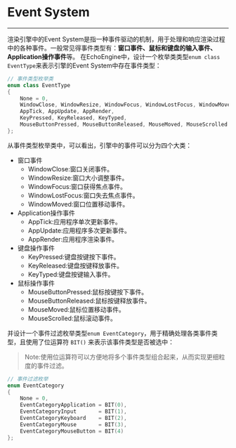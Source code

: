 # Event System

---

渲染引擎中的Event System是指一种事件驱动的机制，用于处理和响应渲染过程中的各种事件。一般常见得事件类型有：**窗口事件、鼠标和键盘的输入事件、Application操作事件**等。
在EchoEngine中，设计一个枚举类类型`enum class EventType`来表示引擎的Event System中存在事件类型：

``` C++
// 事件类型枚举类
enum class EventType
{
    None = 0,
    WindowClose, WindowResize, WindowFocus, WindowLostFocus, WindowMoved,// 窗口操作
    AppTick, AppUpdate, AppRender,                                       // App操作
    KeyPressed, KeyReleased, KeyTyped,                                   // 键盘操作
    MouseButtonPressed, MouseButtonReleased, MouseMoved, MouseScrolled   // 鼠标操作
};
```

从事件类型枚举类中，可以看出，引擎中的事件可以分为四个大类：

* 窗口事件
  * WindowClose:窗口关闭事件。
  * WindowResize:窗口大小调整事件。
  * WindowFocus:窗口获得焦点事件。
  * WindowLostFocus:窗口失去焦点事件。
  * WindowMoved:窗口位置移动事件。
* Application操作事件
  * AppTick:应用程序单次更新事件。
  * AppUpdate:应用程序多次更新事件。
  * AppRender:应用程序渲染事件。
* 键盘操作事件
  * KeyPressed:键盘按键按下事件。
  * KeyReleased:键盘按键释放事件。
  * KeyTyped:键盘按键输入事件。
* 鼠标操作事件
  * MouseButtonPressed:鼠标按键按下事件。
  * MouseButtonReleased:鼠标按键释放事件。
  * MouseMoved:鼠标位置移动事件。
  * MouseScrolled:鼠标滚动事件。

并设计一个事件过滤枚举类型`enum EventCategory`，用于精确处理各类事件类型，且使用了位运算符 `BIT()` 来表示该事件类型是否被选中：

> Note:使用位运算符可以方便地将多个事件类型组合起来，从而实现更细粒度的事件过滤。

``` C++
// 事件过滤枚举
enum EventCategory
{
    None = 0,
    EventCategoryApplication = BIT(0),
    EventCategoryInput       = BIT(1),
    EventCategoryKeyboard    = BIT(2),
    EventCategoryMouse       = BIT(3),
    EventCategoryMouseButton = BIT(4)
};
```
